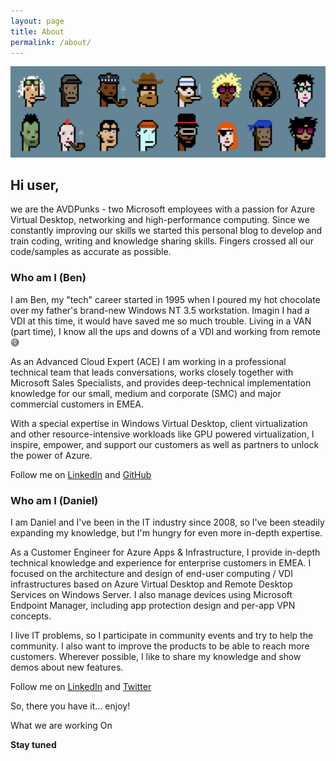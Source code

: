 ```yaml
---
layout: page
title: About
permalink: /about/
---
```


![AVDpunks](assets/img/about/avdpunks.png)

## Hi user, ## 

we are the AVDPunks - two Microsoft employees with a passion for Azure Virtual Desktop, networking and high-performance computing. 
Since we constantly improving our skills we started this personal blog to develop and train coding, writing and knowledge sharing skills. Fingers crossed all our code/samples as accurate as possible. 

### Who am I (Ben) ###

I am Ben, my "tech" career started in 1995 when I poured my hot chocolate over my father's brand-new Windows NT 3.5 workstation. Imagin I had a VDI at this time, it would have saved me so much trouble.
Living in a VAN (part time), I know all the ups and downs of a VDI and working from remote 😅

As an Advanced Cloud Expert (ACE) I am working in a professional technical team that leads conversations, works closely together with Microsoft Sales Specialists, and provides deep-technical implementation knowledge for our small, medium and corporate (SMC) and major commercial customers in EMEA.

With a special expertise in Windows Virtual Desktop, client virtualization and other resource-intensive workloads like GPU powered virtualization, I inspire, empower, and support our customers as well as partners to unlock the power of Azure.

Follow me on [LinkedIn](https://www.linkedin.com/in/ben-martin-baur/) and [GitHub](https://github.com/BenMartinBaur)


### Who am I (Daniel) ###

I am Daniel and I've been in the IT industry since 2008, so I've been steadily expanding my knowledge, but I'm hungry for even more in-depth expertise. 

As a Customer Engineer for Azure Apps & Infrastructure, I provide in-depth technical knowledge and experience for enterprise customers in EMEA. I focused on the architecture and design of end-user computing / VDI infrastructures based on Azure Virtual Desktop and Remote Desktop Services on Windows Server. I also manage devices using Microsoft Endpoint Manager, including app protection design and per-app VPN concepts.

I live IT problems, so I participate in community events and try to help the community. I also want to improve the products to be able to reach more customers. Wherever possible, I like to share my knowledge and show demos about new features.

Follow me on [LinkedIn](https://www.linkedin.com/in/daniel-weppeler/) and [Twitter](https://twitter.com/_danielwep)

So, there you have it... enjoy!

What we are working On

**Stay tuned**
